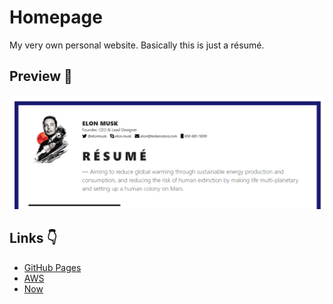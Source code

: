 # Homepage
My very own personal website. Basically this is just a résumé.


## Preview :eyes:
![Image alt](https://github.com/oberezhnay/homepage/raw/develop/assets/images/preview.png)

## Links :point_down:
- [GitHub Pages](https://oberezhnay.github.io/homepage/)
- [AWS](http://hpberezhna.com-production.s3-website.eu-central-1.amazonaws.com/)
- [Now](https://homepageb-bz3xzj10y.vercel.app/)
